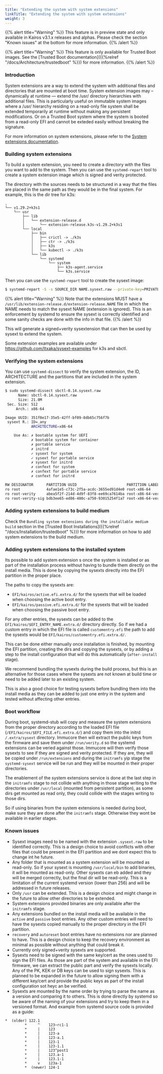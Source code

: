 ```yaml
---
title: "Extending the system with system extensions"
linkTitle: "Extending the system with system extensions"
weight: 3
---
```



{{% alert title="Warning" %}}
This feature is in preview state and only available in Kairos v3.1.x releases and alphas.
Please check the section "Known issues" at the bottom for more information.
{{% /alert %}}


{{% alert title="Warning" %}}
This feature is only available for Trusted Boot images. See the [Trusted Boot documentation]({{%relref "/docs/Architecture/trustedboot" %}}) for more information.
{{% /alert %}}

### Introduction

System extensions are a way to extend the system with additional files and directories that are mounted at boot time. System extension images may – dynamically at runtime — extend the /usr/ directory hierarchies with additional files. This is particularly useful on immutable system images where a /usr/ hierarchy residing on a read-only file system shall be extended temporarily at runtime without making any persistent modifications.
Or on a Trusted Boot system where the system is booted from a read-only EFI and cannot be exteded easily without breaking the signature.

For more information on system extensions, please refer to the [System extensions documentation](https://www.freedesktop.org/software/systemd/man/latest/systemd-sysext.html).


### Building system extensions

To build a system extension, you need to create a directory with the files you want to add to the system. Then you can use the `systemd-repart` tool to create a system extension image which is signed and verity protected.

The directory with the sources needs to be structured in a way that the files are placed in the same path as they would be in the final system. For example, this is the dir tree for k3s:
```text
.
└── v1.29.2+k3s1
    └── usr
        ├── lib
        │   └── extension-release.d
        │       └── extension-release.k3s-v1.29.2+k3s1
        └── local
            ├── bin
            │   ├── crictl -> ./k3s
            │   ├── ctr -> ./k3s
            │   ├── k3s
            │   └── kubectl -> ./k3s
            └── lib
                └── systemd
                    └── system
                        ├── k3s-agent.service
                        └── k3s.service
```

Then you can use the `systemd-repart` tool to create the sysext image:
```bash
$ systemd-repart -S -s SOURCE_DIR NAME.sysext.raw --private-key=PRIVATE_KEY --certificate=CERTIFICATE       
```

{{% alert title="Warning" %}}
Note that the extensions MUST have a `/usr/lib/extension-release.d/extension-release.NAME` file in which the NAME needs to match the sysext NAME (extension is ignored). This is an enforcement by systemd to ensure the sysext is correctly identified and some sanity checks are done with the info in that file.
{{% /alert %}}

This will generate a signed+verity sysextension that can then be used by sysext to extend the system.

Some extension examples are available under https://github.com/Itxaka/sysext-examples for k3s and sbctl.


### Verifying the system extensions


You can use `systemd-dissect` to verify the system extension, the ID, ARCHITECTURE and the partitions that are included in the system extension.

```bash
$ sudo systemd-dissect sbctl-0.14.sysext.raw
      Name: sbctl-0.14.sysext.raw
      Size: 21.0M
 Sec. Size: 512
     Arch.: x86-64

Image UUID: 351f0e17-35e5-42ff-bf09-8db65c756f7b
 sysext R.: ID=_any
            ARCHITECTURE=x86-64

    Use As: ✗ bootable system for UEFI
            ✗ bootable system for container
            ✗ portable service
            ✗ initrd
            ✓ sysext for system
            ✓ sysext for portable service
            ✗ sysext for initrd
            ✗ confext for system
            ✗ confext for portable service
            ✗ confext for initrd

RW DESIGNATOR      PARTITION UUID                       PARTITION LABEL        FSTYPE                AR>
ro root            4afae1e5-c73c-2f5a-acdc-3655ed91d4e0 root-x86-64            erofs                 x8>
ro root-verity     abea5f2f-214d-4d9f-83f8-ee69ca7614ba root-x86-64-verity     DM_verity_hash        x8>
ro root-verity-sig bdb3ee65-ed86-480c-a750-93015254f1a7 root-x86-64-verity-sig verity_hash_signature x8>
```


### Adding system extensions to build medium

Check the `Bundling system extensions during the installable medium build` section in the [Trusted Boot Installations]({{%relref "/docs/Installation/trustedboot" %}}) for more information on how to add system extensions to the build medium.


### Adding system extensions to the installed system

Its possible to add system extension s once the system is installed or as part of the installation process without having to bundle them directly on the install media. This is done by copying the sysexts directly into the EFI partition in the proper place.

The paths to copy the sysexts are:
- `EFI/kairos/active.efi.extra.d/` for the sysexts that will be loaded when choosing the active boot entry.
- `EFI/kairos/passive.efi.extra.d/` for the sysexts that will be loaded when choosing the passive boot entry.

For any other entries, the sysexts can be added to the `EFI/kairos/$EFI_ENTRY_NAME.extra.d/` directory directly. So if we had a custom entry in which the EFI file is called `customentry.efi` the path to add the sysexts would be `EFI/kairos/customentry.efi.extra.d/`.

This can be done either manually once installation is finished, by mounting the EFI partition, creating the dirs and copying the sysexts, or by adding a step to the install configuration that will do this automatically (`after-install` stage).

We recommend bundling the sysexts during the build process, but this is an alternative for those cases where the sysexts are not known at build time or need to be added later to an existing system.

This is also a good choice for testing sysexts before bundling them into the install media as they can be added to just one entry in the system and tested without affecting other entries.


### Boot workflow

During boot, systemd-stub will copy and measure the system extensions from the proper directory according to the loaded EFI file (`/EFI/kairos/$EFI_FILE.efi.extra.d/`) and copy them into the initrd `/.extra/sysext` directory.
Immucore then will extract the public keys from the firmware and save them under `/run/verity.d` so the systemd extensions can be veried against those.
Immucore will then verify those sysexts to see if they are signed and verity protected. If they are, they will be copied under `/run/extensions` and during the `initramfs` yip stage the `systemd-sysext` service will be run and they will be mounted in their proper directories.

The enablement of the system extensions service is done at the last step in the `initramfs` stage to not collide with anything in those stage writing to the directories under `/usr/local` (mounted from persistent partition), as some dirs get mounted as read only, they could collide with the stages writing to those dirs.

So if using binaries from the system extensions is needed during boot, make sure they are done after the `initramfs` stage. Otherwise they wont be available in earlier stages.


### Known issues

- Sysext images need to be named with the extension `.sysext.raw` to be identified correctly. This is a design choice to avoid conflicts with other files that could be present in the EFI partition and we dont expect this to change int he future.
- Any folder that is mounted as a system extension will be mounted as read-only. So if your sysext is mounting `/usr/local/bin` to add binaries, it will be mounted as read-only. Other sysexts can eb added and they will be merged correctly, but the final dir will be read-only. This is a limitation of the current systemd version (lower than 256) and will be addressed in future releases.
- Only `/usr` can be extended. This is a design choice and might change in the future to allow other directories to be extended.
- System extensions provided binaries are only available after the `initramfs` stage.
- Any extensions bundled on the install media will be available in the `active` and `passive` boot entries. Any other custom entries will need to have the sysexts copied manually to the proper directory in the EFI partition.
- `recovery` and `autoreset` boot entries have no extensions nor are planned to have. This is a design choice to keep the recovery environment as minimal as possible without anything that could break it.
- Currently only signed+verity sysexts are supported.
- Sysexts need to be signed with the same key/cert as the ones used to sign the EFI files. As those are part of the system and available in the EFI firmware, we can extract the public part and verify the sysexts locally. Any of the PK, KEK or DB keys can be used to sign sysexts. This is planned to be expanded in the future to allow signing them with a different key/cert and provide the public keys as part of the install configuration sot heyc an be verified.
- Sysexts are mounted by the name order by trying to parse the name as a version and comparing it to others. This is done directly by systemd so be aware of the naming of your extensions and try to keep them in a versioned format. And example from systemd source code is provided as a guide:
```text
*  (older) 122.1
         *     ^    123~rc1-1
         *     |    123
         *     |    123-a
         *     |    123-a.1
         *     |    123-1
         *     |    123-1.1
         *     |    123^post1
         *     |    123.a-1
         *     |    123.1-1
         *     v    123a-1
         *  (newer) 124-1
```